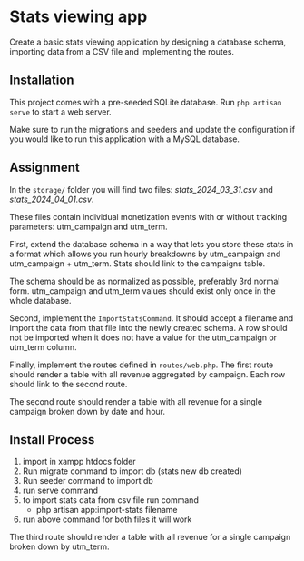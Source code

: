 # Stats viewing app

Create a basic stats viewing application by designing a database schema,
importing data from a CSV file and implementing the routes.

## Installation

This project comes with a pre-seeded SQLite database. Run `php artisan serve` to
start a web server.

Make sure to run the migrations and seeders and update the configuration if you
would like to run this application with a MySQL database.

## Assignment

In the `storage/` folder you will find two files: _stats_2024_03_31.csv_ and
_stats_2024_04_01.csv_.

These files contain individual monetization events with or without tracking
parameters: utm_campaign and utm_term.

First, extend the database schema in a way that lets you store these stats in a
format which allows you run hourly breakdowns by utm_campaign and utm_campaign +
utm_term. Stats should link to the campaigns table.

The schema should be as normalized as possible, preferably 3rd normal form.
utm_campaign and utm_term values should exist only once in the whole database.

Second, implement the `ImportStatsCommand`. It should accept a filename and import
the data from that file into the newly created schema. A row should not be
imported when it does not have a value for the utm_campaign or utm_term column.

Finally, implement the routes defined in `routes/web.php`. The first route
should render a table with all revenue aggregated by campaign. Each row should
link to the second route.

The second route should render a table with all revenue for a single campaign
broken down by date and hour.

## Install Process
1. import in xampp htdocs folder
2. Run migrate command to import db (stats new db created)
3. Run seeder command to import db
4. run serve command
5. to import stats data from csv file run command
   - php artisan app:import-stats filename
6. run above command for both files it will work

The third route should render a table with all revenue for a single campaign
broken down by utm_term.

